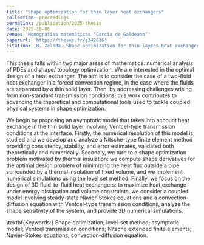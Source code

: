 ```yaml
---
title: "Shape optimization for thin layer heat exchangers"
collection: preceedings
permalink: /publication/2025-thesis
date: 2025-10-06
venue: 'Monografías matemáticas "García de Galdeano"'
paperurl: 'https://theses.fr/s342636'
citation: 'R. Zelada. Shape optimization for thin layers heat exchangers. PhD thesis, University of Chile, University of Pau and Adour Countries, March 2025. Available at https://repositorio.uchile.cl/handle/2250/205114.'
---
```


This thesis falls within two major areas of mathematics: numerical analysis of PDEs and shape/ topology optimization. We are interested in the optimal design of a heat exchanger. 
The aim is to consider the case of a two-fluid heat exchanger in a forced convection regime, in the case where the fluids are separated by a thin solid layer. Then, by addressing challenges arising from non-standard transmission conditions, this work contributes to advancing the theoretical and computational tools used to tackle coupled physical systems in shape optimization.

We begin by proposing an asymptotic model that takes into account heat exchange in the thin solid layer involving Ventcel-type transmission conditions at the interface. 
Firstly, the numerical resolution of this model is studied and we develop and analyze a Nitsche-type finite element method providing consistency, stability, and error estimates, validated both theoretically and numerically.
Secondly, we turn to a shape optimization problem motivated by thermal insulation: we compute shape derivatives for the optimal design problem of minimizing the heat flux outside a pipe surrounded by a 
thermal insulation of fixed volume, and we implement numerical simulations using the level set method. 
Finally, we focus on the design of 3D fluid-to-fluid heat exchangers: to maximize heat exchange under energy dissipation and volume constraints, we consider a coupled model involving steady-state Navier-Stokes equations and a convection-diffusion equation with Ventcel-type transmission conditions, analyze the shape sensitivity of the system, and provide 3D numerical simulations.
	
\textbf{Keywords:} Shape optimization; level-set method; asymptotic model; Ventcel transmission conditions; Nitsche extended finite elements; Navier-Stokes equations; convection-diffusion equation.